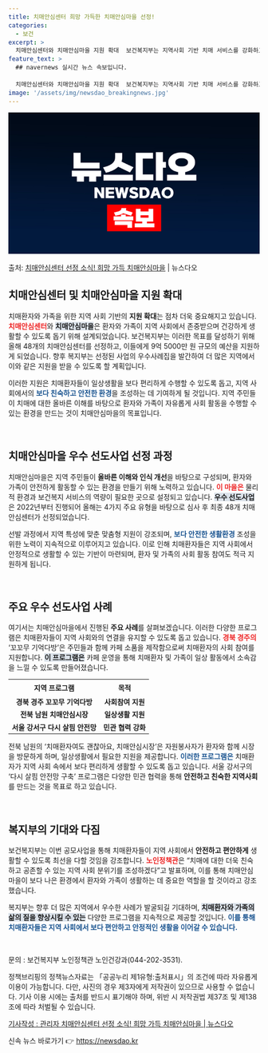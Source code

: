 ```yaml
---
title: 치매안심센터 희망 가득한 치매안심마을 선정!
categories:
  - 보건
excerpt: >
  치매안심센터와 치매안심마을 지원 확대  보건복지부는 지역사회 기반 치매 서비스를 강화하고, 치매에 대한 인식…
feature_text: >
  ## navernews 실시간 뉴스 속보입니다.

  치매안심센터와 치매안심마을 지원 확대  보건복지부는 지역사회 기반 치매 서비스를 강화하고, 치매에 대한 인식…
image: '/assets/img/newsdao_breakingnews.jpg'
---
```


![뉴스다오 속보](/assets/img/newsdao_breakingnews.jpg)

<p>출처: <a href="https://newsdao.kr/5012" rel="dofollow">치매안심센터 선정 소식! 희망 가득 치매안심마을</a> | 뉴스다오</p>

<h2 data-ke-size="size26">치매안심센터 및 치매안심마을 지원 확대</h2>

<p data-ke-size="size16">치매환자와 가족을 위한 지역 사회 기반의 <b>지원 확대</b>는 점차 더욱 중요해지고 있습니다. <b><span style="color: #ee2323;">치매안심센터</span></b>와 <b><span style="background-color: #21538527;">치매안심마을</span></b>은 환자와 가족이 지역 사회에서 존중받으며 건강하게 생활할 수 있도록 돕기 위해 설계되었습니다. 보건복지부는 이러한 목표를 달성하기 위해 올해 48개의 치매안심센터를 선정하고, 이들에게 9억 5000만 원 규모의 예산을 지원하게 되었습니다. 향후 복지부는 선정된 사업의 우수사례집을 발간하여 더 많은 지역에서 이와 같은 지원을 받을 수 있도록 할 계획입니다.</p>

<p data-ke-size="size16">이러한 지원은 치매환자들이 일상생활을 보다 편리하게 수행할 수 있도록 돕고, 지역 사회에서의 <b><span style="color: #1a5490;">보다 친숙하고 안전한 환경</span></b>을 조성하는 데 기여하게 될 것입니다. 지역 주민들이 치매에 대한 올바른 이해를 바탕으로 환자와 가족이 자유롭게 사회 활동을 수행할 수 있는 환경을 만드는 것이 치매안심마을의 목표입니다.</p>

<p data-ke-size="size16">&nbsp;</p>

<h2 data-ke-size="size26">치매안심마을 우수 선도사업 선정 과정</h2>

<p data-ke-size="size16">치매안심마을은 지역 주민들이 <b>올바른 이해와 인식 개선</b>을 바탕으로 구성되며, 환자와 가족이 안전하게 활동할 수 있는 환경을 만들기 위해 노력하고 있습니다. <b><span style="color: #ee2323;">이 마을은</span></b> 물리적 환경과 보건복지 서비스의 역량이 필요한 곳으로 설정되고 있습니다. <b><span style="background-color: #21538527;">우수 선도사업</span></b>은 2022년부터 진행되어 올해는 4가지 주요 유형을 바탕으로 심사 후 최종 48개 치매안심센터가 선정되었습니다.</p>

<p data-ke-size="size16">선발 과정에서 지역 특성에 맞춘 맞춤형 지원이 강조되며, <b><span style="color: #1a5490;">보다 안전한 생활환경</span></b> 조성을 위한 노력이 지속적으로 이루어지고 있습니다. 이로 인해 치매환자들은 지역 사회에서 안정적으로 생활할 수 있는 기반이 마련되며, 환자 및 가족의 사회 활동 참여도 적극 지원하게 됩니다.</p>

<p data-ke-size="size16">&nbsp;</p>

<h2 data-ke-size="size26">주요 우수 선도사업 사례</h2>

<p data-ke-size="size16">여기서는 치매안심마을에서 진행된 <b>주요 사례</b>를 살펴보겠습니다. 이러한 다양한 프로그램은 치매환자들이 지역 사회와의 연결을 유지할 수 있도록 돕고 있습니다. <b><span style="color: #ee2323;">경북 경주의</span></b> ‘꼬꼬무 기억다방’은 주민들과 함께 카페 소품을 제작함으로써 치매환자의 사회 참여를 지원합니다. <b><span style="background-color: #21538527;">이 프로그램은</span></b> 카페 운영을 통해 치매환자 및 가족이 일상 활동에서 소속감을 느낄 수 있도록 만들어졌습니다.</p>

<table style="width: 100%; border-collapse: collapse;">
    <tr>
        <th style="text-align: center; height: 25px;"><b>지역 프로그램</b></th>
        <th style="text-align: center; height: 25px;"><b>목적</b></th>
    </tr>
    <tr>
        <td style="text-align: center; height: 17px;"><b>경북 경주 꼬꼬무 기억다방</b></td>
        <td style="text-align: center; height: 17px;"><b>사회참여 지원</b></td>
    </tr>
    <tr>
        <td style="text-align: center; height: 17px;"><b>전북 남원 치매안심시장</b></td>
        <td style="text-align: center; height: 17px;"><b>일상생활 지원</b></td>
    </tr>
    <tr>
        <td style="text-align: center; height: 17px;"><b>서울 강서구 다시 살핌 안전망</b></td>
        <td style="text-align: center; height: 17px;"><b>민관 협력 강화</b></td>
    </tr>
</table>

<p data-ke-size="size16">전북 남원의 ‘치매환자여도 괜찮아요, 치매안심시장’은 자원봉사자가 환자와 함께 시장을 방문하게 하며, 일상생활에서 필요한 지원을 제공합니다. <b><span style="color: #1a5490;">이러한 프로그램은</span></b> 치매환자가 지역 사회 속에서 보다 편리하게 생활할 수 있도록 돕고 있습니다. 서울 강서구의 ‘다시 살핌 안전망 구축’ 프로그램은 다양한 민관 협력을 통해 <b>안전하고 친숙한 지역사회</b>를 만드는 것을 목표로 하고 있습니다.</p>

<p data-ke-size="size16">&nbsp;</p>

<h2 data-ke-size="size26">복지부의 기대와 다짐</h2>

<p data-ke-size="size16">보건복지부는 이번 공모사업을 통해 치매환자들이 지역 사회에서 <b>안전하고 편안하게</b> 생활할 수 있도록 최선을 다할 것임을 강조합니다. <b><span style="color: #ee2323;">노인정책관</span></b>은 “치매에 대한 더욱 친숙하고 공존할 수 있는 지역 사회 분위기를 조성하겠다”고 발표하며, 이를 통해 치매안심마을이 보다 나은 환경에서 환자와 가족이 생활하는 데 중요한 역할을 할 것이라고 강조했습니다.</p>

<p data-ke-size="size16">복지부는 향후 더 많은 지역에서 우수한 사례가 발굴되길 기대하며, <b><span style="background-color: #21538527;">치매환자와 가족의 삶의 질을 향상시킬 수 있는</span></b> 다양한 프로그램을 지속적으로 제공할 것입니다. <b><span style="color: #1a5490;">이를 통해 치매환자들은 지역 사회에서 보다 편안하고 안정적인 생활을 이어갈 수 있습니다.</span></b></p>

<p data-ke-size="size16">&nbsp;</p>

<p data-ke-size="size16">문의 : 보건복지부 노인정책관 노인건강과(044-202-3531).</p>

<p data-ke-size="size16">정책브리핑의 정책뉴스자료는 「공공누리 제1유형:출처표시」의 조건에 따라 자유롭게 이용이 가능합니다. 다만, 사진의 경우 제3자에게 저작권이 있으므로 사용할 수 없습니다. 기사 이용 시에는 출처를 반드시 표기해야 하며, 위반 시 저작권법 제37조 및 제138조에 따라 처벌될 수 있습니다.</p>

<p data-ke-size="size16"><a href="https://newsdao.kr/5012">기사작성 : 관리자 치매안심센터 선정 소식! 희망 가득 치매안심마을 | 뉴스다오</a></p>
 

신속 뉴스 바로가기 👉 <a href="https://newsdao.kr" rel="dofollow">https://newsdao.kr</a>


